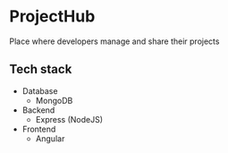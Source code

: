 # ProjectHub

Place where developers manage and share their projects

## Tech stack

- Database
  - MongoDB
- Backend
  - Express (NodeJS)
- Frontend
  - Angular
